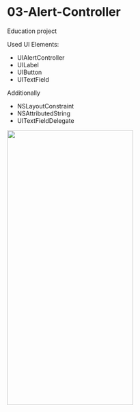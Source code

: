 # 03-Alert-Controller

Education project

Used UI Elements:
- UIAlertController
- UILabel
- UIButton
- UITextField

Additionally
- NSLayoutConstraint
- NSAttributedString
- UITextFieldDelegate

<img src="https://user-images.githubusercontent.com/80542175/171148301-e243073a-7f0c-4987-babf-ed502d141f31.gif" height=640 width=295>
